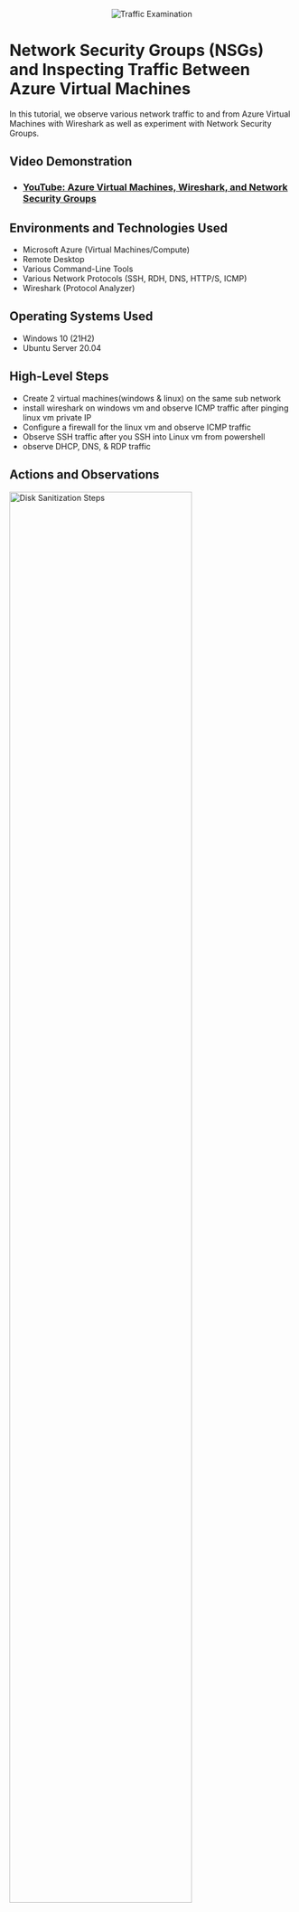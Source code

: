 <p align="center">
<img src="https://i.imgur.com/Ua7udoS.png" alt="Traffic Examination"/>
</p>

<h1>Network Security Groups (NSGs) and Inspecting Traffic Between Azure Virtual Machines</h1>
In this tutorial, we observe various network traffic to and from Azure Virtual Machines with Wireshark as well as experiment with Network Security Groups. <br />


<h2>Video Demonstration</h2>

- ### [YouTube: Azure Virtual Machines, Wireshark, and Network Security Groups](https://www.youtube.com)

<h2>Environments and Technologies Used</h2>

- Microsoft Azure (Virtual Machines/Compute)
- Remote Desktop
- Various Command-Line Tools
- Various Network Protocols (SSH, RDH, DNS, HTTP/S, ICMP)
- Wireshark (Protocol Analyzer)

<h2>Operating Systems Used </h2>

- Windows 10 (21H2)
- Ubuntu Server 20.04

<h2>High-Level Steps</h2>

- Create 2 virtual machines(windows & linux) on the same sub network
- install wireshark on windows vm and observe ICMP traffic after pinging linux vm private IP
- Configure a firewall for the linux vm and observe ICMP traffic
- Observe SSH traffic after you SSH into Linux vm from powershell
- observe DHCP, DNS, & RDP traffic

<h2>Actions and Observations</h2>

<p>
<img src="https://i.imgur.com/Wb48Fce.png" height="80%" width="80%" alt="Disk Sanitization Steps"/>
</p>
<p>
Creating a Windows virtual machine and a Ubuntu virtual machine using Microsoft Azure. Before creating the virtual machines, make sure both of them are in the same virtual subnetwork.
</p>
<br />

<p>
<img src="https://i.imgur.com/ngC1l88.png" height="80%" width="80%" alt="Disk Sanitization Steps"/>
</p>
<p>
Install Wireshark in the Windows virtual machine and start capturing network traffic
</p>
<br />

<p>
<img src="https://i.imgur.com/8sNMfk5.png" height="80%" width="80%" alt="Disk Sanitization Steps"/>
</p>
<p>
Filter for ICMP traffic only. It should be empty but after pinging the Ubuntu vm using the "ping" command in powershell ICMP packets should start to appear. Clicking a packet shows the source MAC address, the IPv4 address, and what the packet contains.
</p>
<br />

<p>
<img src="https://i.imgur.com/tROXHVz.png" height="80%" width="80%" alt="Disk Sanitization Steps"/>
</p>
<p>
Initiate a non-stop ping using the "ping [private ip] -t" command in powershell. Go into Microsoft Azure and configuring the firewall for the Ubuntu virtual machine so that it denies any ICMP traffic from entering and the firewall will drop the traffic.
</p>
<br />

<p>
<img src="https://i.imgur.com/4u8oCn6.png" height="80%" width="80%" alt="Disk Sanitization Steps"/>
</p>
<p>
When the rule takes effect the ping should start timing out because the Ubuntu vm is not replying to the ping since the firewall is dropping the traffic. On Wireshark the network packets will go from "reply" "request" to "no response found" since the replies are getting blocked by the firewall.
</p>
<br />

<p>
<img src="https://i.imgur.com/J8cW4sY.png" height="80%" width="80%" alt="Disk Sanitization Steps"/>
</p>
<p>
If we SSH into the Ubuntu vm via its private IP address, network packets for SSH start to show up. Everysingle keystroke gets sent to the Linux computer and you can see it as a network packet on wireshell. With SSH all the traffic is encrypted so when you try to inspect a packet to read its content, it will show up as scrambled on the network and we won't be able to read it. Telnet is the exact opposite of ths where you would be able to read the caputured packets over the network. SSH uses TCP port 22 to communicate. 
</p>
<br />

<p>
<img src="https://i.imgur.com/xZopHnZ.png" height="80%" width="80%" alt="Disk Sanitization Steps"/>
</p>
<p>
DHCP protocol is used to assign an IP address to devices when they are first connected to the network. Uses UDP port 67 & 68. in the Windows vm using the command "ipconfig /release" & "ipconfig "renew" will capture the DHCP packets in Wireshark. From the packets you can see that the ip was released with the first command. Then when trying to get a new IP the source IP was 0.0.0.0 since it got released. The server sent an offer request packet, my computer sent a request packet back to the DHCP server, the DHCP server acknowleged the request sent, and a IP was assigned to my computer
</p>
<br />

<p>
<img src="https://i.imgur.com/TGtz3EK.png" height="80%" width="80%" alt="Disk Sanitization Steps"/>
</p>
<p>
Use the "nslookup" command to figure out what the IP address of a website is. The computer will reach out to the DNS server and the DNS server will findout and tell us the IP address. This should cause us to see a bunch of traffic in Wireshark. 
</p>
<br />

<p>
<img src="https://i.imgur.com/hxnxNuq.png" height="80%" width="80%" alt="Disk Sanitization Steps"/>
</p>
<p>
TCP port 3389 is used for the Remote Desktop Protocol(RDP). Since connecting to the Windows vm uses RDP there is a constant spam of traffic in Wireshark. This is because RDP is constantly streaming a picture from the server to our local machine so Wireshark is constantly is getting flooded with RDP network packets.
</p>
<br />
